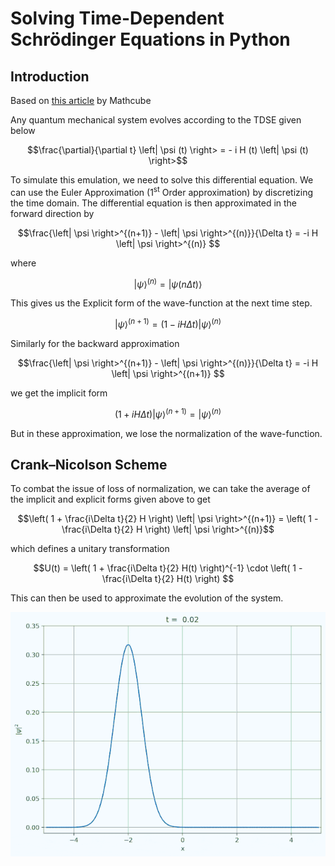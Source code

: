 # Solving Time-Dependent Schrödinger Equations in Python

## Introduction
Based on [this article](https://medium.com/intuition/solve-the-time-dependent-schr%C3%B6dinger-equation-in-less-than-12-lines-of-python-3663077b1fbd) by Mathcube

Any quantum mechanical system evolves according to the TDSE given below
```math
\frac{\partial}{\partial t} \left| \psi (t) \right> = - i H (t) \left| \psi (t) \right>
```
To simulate this emulation, we need to solve this differential equation. We can use the Euler Approximation (1<sup>st</sup> Order approximation) by discretizing the time domain. The differential equation is then approximated in the forward direction by
```math
\frac{\left| \psi \right>^{(n+1)} - \left| \psi \right>^{(n)}}{\Delta t} = -i H \left| \psi \right>^{(n)} 
``` 
where
```math
\left| \psi \right>^{(n)} = \left| \psi (n \Delta t) \right>
```

This gives us the Explicit form of the wave-function at the next time step.
```math
\left| \psi \right>^{(n+1)} = (1 - i H \Delta t) \left| \psi \right>^{(n)}
```
Similarly for the backward approximation
```math
\frac{\left| \psi \right>^{(n+1)} - \left| \psi \right>^{(n)}}{\Delta t} = -i H \left| \psi \right>^{(n+1)} 
``` 
we get the implicit form
```math
(1 + i H \Delta t) \left| \psi \right>^{(n+1)} =  \left| \psi \right>^{(n)}
```
But in these approximation, we lose the normalization of the wave-function.

## Crank–Nicolson Scheme

To combat the issue of loss of normalization, we can take the average of the implicit and explicit forms given above to get
```math
\left( 1 + \frac{i\Delta t}{2} H \right) \left| \psi \right>^{(n+1)} = \left( 1 - \frac{i\Delta t}{2} H \right) \left| \psi \right>^{(n)}
```
which defines a unitary transformation
```math
U(t) = \left( 1 + \frac{i\Delta t}{2} H(t) \right)^{-1} \cdot \left( 1 - \frac{i\Delta t}{2} H(t) \right)

```
This can then be used to approximate the evolution of the system.

![Evolution of Wavepacket](Solution.gif)
